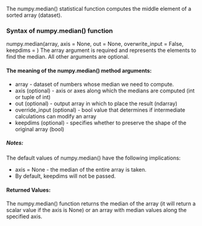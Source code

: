 The numpy.median() statistical function computes the middle element of a sorted array (dataset).

### Syntax of numpy.median() function
numpy.median(array, axis = None, out = None, overwrite_input = False, keepdims = <no value>)
The array argument is required and represents the elements to find the median. All other arguments are optional. 

#### The meaning of the numpy.median() method arguments:
+ array - dataset of numbers whose median we need to compute.
+ axis (optional) - axis or axes along which the medians are computed (int or tuple of int)
+ out (optional) - output array in which to place the result (ndarray)
+ override_input (optional) - bool value that determines if intermediate calculations can modify an array
+ keepdims (optional) - specifies whether to preserve the shape of the original array (bool)
##### Notes:
The default values of numpy.median() have the following implications:
+ axis = None - the median of the entire array is taken.
+ By default, keepdims will not be passed.
#### Returned Values:
The numpy.median() function returns the median of the array (it will return a scalar value if the axis is None) or an array with median values along the specified axis.